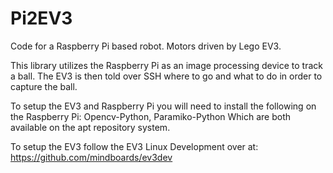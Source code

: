 Pi2EV3
======

Code for a Raspberry Pi based robot. Motors driven by Lego EV3.

This library utilizes the Raspberry Pi as an image processing device to track a ball. The EV3 is then told over SSH where to
go and what to do in order to capture the ball.

To setup the EV3 and Raspberry Pi you will need to install the following on the Raspberry Pi:
Opencv-Python, Paramiko-Python
Which are both available on the apt repository system.

To setup the EV3 follow the EV3 Linux Development over at: 
https://github.com/mindboards/ev3dev
